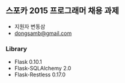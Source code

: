 ## 스포카 2015 프로그래머 채용 과제
- 지원자 변동삼
- dongsamb@gmail.com


### Library
- Flask 0.10.1
- Flask-SQLAlchemy 2.0
- Flask-Restless 0.17.0